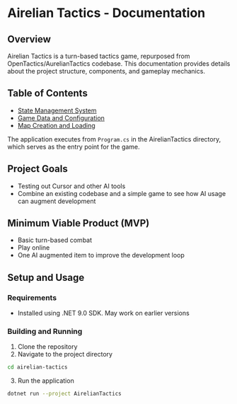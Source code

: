 # Airelian Tactics - Documentation

## Overview
Airelian Tactics is a turn-based tactics game, repurposed from OpenTactics/AurelianTactics codebase. This documentation provides details about the project structure, components, and gameplay mechanics.

## Table of Contents
- [State Management System](StateManagement.md)
- [Game Data and Configuration](GameDataAndConfiguration.md)
- [Map Creation and Loading](MapCreationAndLoading.md)

The application executes from `Program.cs` in the AirelianTactics directory, which serves as the entry point for the game.

## Project Goals
- Testing out Cursor and other AI tools
- Combine an existing codebase and a simple game to see how AI usage can augment development

## Minimum Viable Product (MVP)
- Basic turn-based combat
- Play online
- One AI augmented item to improve the development loop 

## Setup and Usage

### Requirements
- Installed using .NET 9.0 SDK. May work on earlier versions

### Building and Running
1. Clone the repository
2. Navigate to the project directory
```bash
cd airelian-tactics
```
3. Run the application
```bash
dotnet run --project AirelianTactics
```
